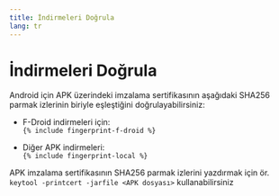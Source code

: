 ```yaml
---
title: İndirmeleri Doğrula
lang: tr
---
```


# İndirmeleri Doğrula

Android için APK üzerindeki imzalama sertifikasının aşağıdaki SHA256 parmak izlerinin biriyle eşleştiğini doğrulayabilirsiniz:  

* F-Droid indirmeleri için:  
  `{% include fingerprint-f-droid %}`

* Diğer APK indirmeleri:  
  `{% include fingerprint-local %}`

APK imzalama sertifikasının SHA256 parmak izlerini yazdırmak için ör.  
`keytool -printcert -jarfile <APK dosyası>` kullanabilirsiniz

